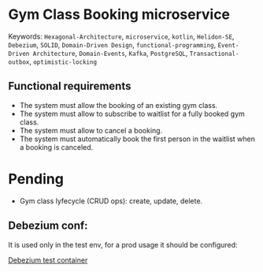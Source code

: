 # Gym Class Booking microservice

Keywords: `Hexagonal-Architecture`, `microservice`, `kotlin`, `Helidon-SE`, `Debezium`, `SOLID`, `Domain-Driven Design`, `functional-programming`,
`Event-Driven Architecture`, `Domain-Events`, `Kafka`, `PostgreSQL`, `Transactional-outbox`, `optimistic-locking`

## Functional requirements

- The system must allow the booking of an existing gym class.
- The system must allow to subscribe to waitlist for a fully booked gym class.
- The system must allow to cancel a booking.
- The system must automatically book the first person in the waitlist when a booking is canceled.

# Pending

- Gym class lyfecycle (CRUD ops): create, update, delete.

## Debezium conf:

It is used only in the test env, for a prod usage it should be configured:

[Debezium test container](/src/test/kotlin/gymclass/fixtures/containers/Debezium.kt)
